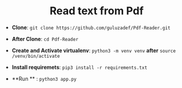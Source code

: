 
<div align="center">
  <h1>Read text from Pdf</h1>
</div>

- **Clone**: `git clone https://github.com/guluzadef/Pdf-Reader.git`
- **After Clone**: `cd Pdf-Reader`

- **Create and Activate virtualenv**: `python3 -m venv venv`  **after** `source /venv/bin/activate`

- **Install requiremets**: `pip3 install -r requirements.txt`

- **Run ** : `python3 app.py`


